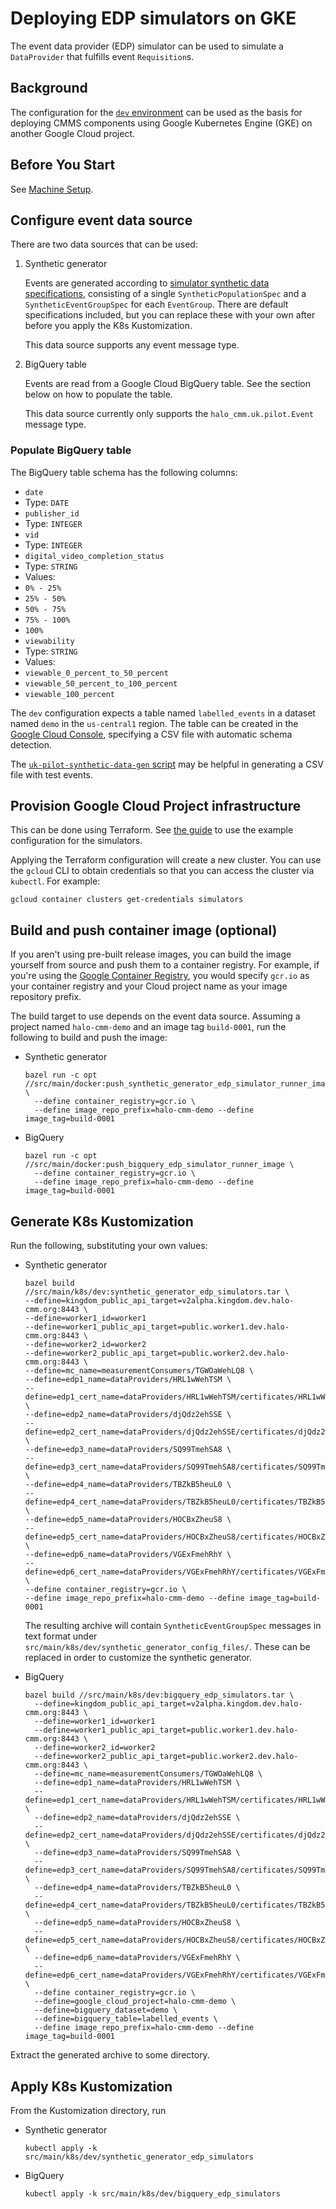 # Deploying EDP simulators on GKE

The event data provider (EDP) simulator can be used to simulate a `DataProvider`
that fulfills event `Requisition`s.

## Background

The configuration for the [`dev` environment](../../src/main/k8s/dev) can be
used as the basis for deploying CMMS components using Google Kubernetes Engine
(GKE) on another Google Cloud project.

## Before You Start

See [Machine Setup](machine-setup.md).

## Configure event data source

There are two data sources that can be used:

1.  Synthetic generator

    Events are generated according to
    [simulator synthetic data specifications](../../src/main/proto/wfa/measurement/api/v2alpha/event_group_metadata/testing/simulator_synthetic_data_spec.proto),
    consisting of a single `SyntheticPopulationSpec` and a
    `SyntheticEventGroupSpec` for each `EventGroup`. There are default
    specifications included, but you can replace these with your own after
    before you apply the K8s Kustomization.

    This data source supports any event message type.

2.  BigQuery table

    Events are read from a Google Cloud BigQuery table. See the section below on
    how to populate the table.

    This data source currently only supports the `halo_cmm.uk.pilot.Event`
    message type.

### Populate BigQuery table

The BigQuery table schema has the following columns:

*   `date`
*   Type: `DATE`
*   `publisher_id`
*   Type: `INTEGER`
*   `vid`
*   Type: `INTEGER`
*   `digital_video_completion_status`
*   Type: `STRING`
*   Values:
*   `0% - 25%`
*   `25% - 50%`
*   `50% - 75%`
*   `75% - 100%`
*   `100%`
*   `viewability`
*   Type: `STRING`
*   Values:
*   `viewable_0_percent_to_50_percent`
*   `viewable_50_percent_to_100_percent`
*   `viewable_100_percent`

The `dev` configuration expects a table named `labelled_events` in a dataset
named `demo` in the `us-central1` region. The table can be created in the
[Google Cloud Console](https://console.cloud.google.com/bigquery), specifying a
CSV file with automatic schema detection.

The
[`uk-pilot-synthetic-data-gen` script](https://github.com/world-federation-of-advertisers/uk-pilot-synthetic-data-gen)
may be helpful in generating a CSV file with test events.

## Provision Google Cloud Project infrastructure

This can be done using Terraform. See [the guide](terraform.md) to use the
example configuration for the simulators.

Applying the Terraform configuration will create a new cluster. You can use the
`gcloud` CLI to obtain credentials so that you can access the cluster via
`kubectl`. For example:

```shell
gcloud container clusters get-credentials simulators
```

## Build and push container image (optional)

If you aren't using pre-built release images, you can build the image yourself
from source and push them to a container registry. For example, if you're using
the [Google Container Registry](https://cloud.google.com/container-registry),
you would specify `gcr.io` as your container registry and your Cloud project
name as your image repository prefix.

The build target to use depends on the event data source. Assuming a project
named `halo-cmm-demo` and an image tag `build-0001`, run the following to build
and push the image:

*   Synthetic generator

    ```shell
    bazel run -c opt //src/main/docker:push_synthetic_generator_edp_simulator_runner_image \
      --define container_registry=gcr.io \
      --define image_repo_prefix=halo-cmm-demo --define image_tag=build-0001
    ```

*   BigQuery

    ```shell
    bazel run -c opt //src/main/docker:push_bigquery_edp_simulator_runner_image \
      --define container_registry=gcr.io \
      --define image_repo_prefix=halo-cmm-demo --define image_tag=build-0001
    ```

## Generate K8s Kustomization

Run the following, substituting your own values:

*   Synthetic generator

    ```shell
    bazel build //src/main/k8s/dev:synthetic_generator_edp_simulators.tar \
    --define=kingdom_public_api_target=v2alpha.kingdom.dev.halo-cmm.org:8443 \
    --define=worker1_id=worker1
    --define=worker1_public_api_target=public.worker1.dev.halo-cmm.org:8443 \
    --define=worker2_id=worker2
    --define=worker2_public_api_target=public.worker2.dev.halo-cmm.org:8443 \
    --define=mc_name=measurementConsumers/TGWOaWehLQ8 \
    --define=edp1_name=dataProviders/HRL1wWehTSM \
    --define=edp1_cert_name=dataProviders/HRL1wWehTSM/certificates/HRL1wWehTSM \
    --define=edp2_name=dataProviders/djQdz2ehSSE \
    --define=edp2_cert_name=dataProviders/djQdz2ehSSE/certificates/djQdz2ehSSE \
    --define=edp3_name=dataProviders/SQ99TmehSA8 \
    --define=edp3_cert_name=dataProviders/SQ99TmehSA8/certificates/SQ99TmehSA8 \
    --define=edp4_name=dataProviders/TBZkB5heuL0 \
    --define=edp4_cert_name=dataProviders/TBZkB5heuL0/certificates/TBZkB5heuL0 \
    --define=edp5_name=dataProviders/HOCBxZheuS8 \
    --define=edp5_cert_name=dataProviders/HOCBxZheuS8/certificates/HOCBxZheuS8 \
    --define=edp6_name=dataProviders/VGExFmehRhY \
    --define=edp6_cert_name=dataProviders/VGExFmehRhY/certificates/VGExFmehRhY \
    --define container_registry=gcr.io \
    --define image_repo_prefix=halo-cmm-demo --define image_tag=build-0001
    ```

    The resulting archive will contain `SyntheticEventGroupSpec` messages in
    text format under `src/main/k8s/dev/synthetic_generator_config_files/`.
    These can be replaced in order to customize the synthetic generator.

*   BigQuery

    ```shell
    bazel build //src/main/k8s/dev:bigquery_edp_simulators.tar \
      --define=kingdom_public_api_target=v2alpha.kingdom.dev.halo-cmm.org:8443 \
      --define=worker1_id=worker1
      --define=worker1_public_api_target=public.worker1.dev.halo-cmm.org:8443 \
      --define=worker2_id=worker2
      --define=worker2_public_api_target=public.worker2.dev.halo-cmm.org:8443 \
      --define=mc_name=measurementConsumers/TGWOaWehLQ8 \
      --define=edp1_name=dataProviders/HRL1wWehTSM \
      --define=edp1_cert_name=dataProviders/HRL1wWehTSM/certificates/HRL1wWehTSM \
      --define=edp2_name=dataProviders/djQdz2ehSSE \
      --define=edp2_cert_name=dataProviders/djQdz2ehSSE/certificates/djQdz2ehSSE \
      --define=edp3_name=dataProviders/SQ99TmehSA8 \
      --define=edp3_cert_name=dataProviders/SQ99TmehSA8/certificates/SQ99TmehSA8 \
      --define=edp4_name=dataProviders/TBZkB5heuL0 \
      --define=edp4_cert_name=dataProviders/TBZkB5heuL0/certificates/TBZkB5heuL0 \
      --define=edp5_name=dataProviders/HOCBxZheuS8 \
      --define=edp5_cert_name=dataProviders/HOCBxZheuS8/certificates/HOCBxZheuS8 \
      --define=edp6_name=dataProviders/VGExFmehRhY \
      --define=edp6_cert_name=dataProviders/VGExFmehRhY/certificates/VGExFmehRhY \
      --define container_registry=gcr.io \
      --define=google_cloud_project=halo-cmm-demo \
      --define=bigquery_dataset=demo \
      --define=bigquery_table=labelled_events \
      --define image_repo_prefix=halo-cmm-demo --define image_tag=build-0001
    ```

Extract the generated archive to some directory.

## Apply K8s Kustomization

From the Kustomization directory, run

*   Synthetic generator

    ```shell
    kubectl apply -k src/main/k8s/dev/synthetic_generator_edp_simulators
    ```

*   BigQuery

    ```shell
    kubectl apply -k src/main/k8s/dev/bigquery_edp_simulators
    ```
